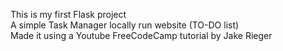 This is my first Flask project
<br>
A simple Task Manager locally run website (TO-DO list)
<br>
Made it using a Youtube FreeCodeCamp tutorial by Jake Rieger
